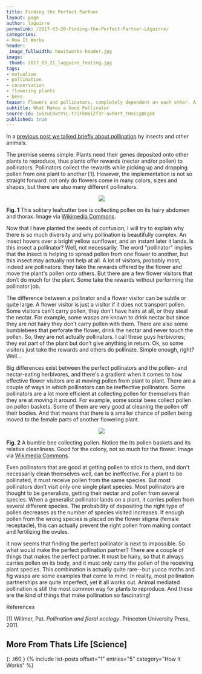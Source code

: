 ```yaml
---
title: Finding the Perfect Partner
layout: page
author: laguirre
permalink: /2017-03-20-Finding-the-Perfect-Partner-LAguirre/
categories:
- How It Works
header:
 image_fullwidth: howitworks-header.jpg
image:
 thumb: 2017_03_21_lagguire_featimg.jpg
tags:
- mutualism
- pollination
- conservation
- flowering plants
- bees
teaser: Flowers and pollinators, completely dependent on each other. A match made in heaven? Not so much.
subtitle: What Makes a Good Pollinator
source-id: 1u6zuC8wtVYL-t7iFkU6iZf3r-avhHrY_THsECgOEgGE
published: true
---
```

In a [previous post ](http://thatslifesci.com.s3-website-us-east-1.amazonaws.com/2017-01-05-Pollination-101-AGuirre/)[we talked briefly about pollination](http://thatslifesci.com.s3-website-us-east-1.amazonaws.com/2017-01-05-Pollination-101-AGuirre/) by insects and other animals. 

The premise seems simple. Plants need their genes deposited onto other plants to reproduce, thus plants offer rewards (nectar and/or pollen) to pollinators. Pollinators collect the rewards while picking up and dropping pollen from one plant to another [1]. However, the implementation is not so straight forward: not only do flowers come in many colors, sizes and shapes, but there are also many different pollinators.

<div style="text-align:center"><img src ="https://upload.wikimedia.org/wikipedia/commons/7/77/Leafcutter_Bee_(Megachile_sp.)_(5190457579).jpg" /></div>

**Fig. 1** This solitary leafcutter bee is collecting pollen on its hairy abdomen and thorax. Image via [Wikimedia Commons](https://upload.wikimedia.org/wikipedia/commons/7/77/Leafcutter_Bee_(Megachile_sp.)_(5190457579).jpg).

Now that I have planted the seeds of confusion, I will try to explain why there is so much diversity and why pollination is beautifully complex. An insect hovers over a bright yellow sunflower, and an instant later it lands. Is this insect a pollinator? Well, not necessarily. The word "pollinator" implies that the insect is helping to spread pollen from one flower to another, but this insect may actually not help at all. A lot of visitors, probably most, indeed are pollinators: they take the rewards offered by the flower and move the plant's pollen onto others. But there are a few flower visitors that don’t do much for the plant. Some take the rewards without performing the pollinator job. 

The difference between a pollinator and a flower visitor can be subtle or quite large. A flower visitor is just a visitor if it does not transport pollen. Some visitors can't carry pollen, they don’t have hairs at all, or they steal the nectar. For example, some wasps are known to drink nectar but since they are not hairy they don’t carry pollen with them. There are also some bumblebees that perforate the flower, drink the nectar and never touch the pollen. So, they are not actually pollinators. I call these guys herbivores; they eat part of the plant but don’t give anything in return. Ok, so some visitors just take the rewards and others do pollinate. Simple enough, right? Well… 

Big differences exist between the perfect pollinators and the pollen- and nectar-eating herbivores, and there's a gradient when it comes to how effective flower visitors are at moving pollen from plant to plant. There are a couple of ways in which pollinators can be ineffective pollinators. Some pollinators are a lot more efficient at collecting pollen for themselves than they are at moving it around. For example, some social bees collect pollen on pollen baskets.  Some of them are very good at cleaning the pollen off their bodies. And that means that there is a smaller chance of pollen being moved to the female parts of another flowering plant. 

<div style="text-align:center"><img src ="https://upload.wikimedia.org/wikipedia/commons/4/44/Bumblebee_05.JPG" /></div>

**Fig. 2** A bumble bee collecting pollen. Notice the its pollen baskets and its relative cleanliness. Good for the colony, not so much for the flower. Image via [Wikimedia Commons](https://upload.wikimedia.org/wikipedia/commons/4/44/Bumblebee_05.JPG).

Even pollinators that are good at getting pollen to stick to them, and don't necessarily clean themselves well, can be ineffective. For a plant to be pollinated, it must receive pollen from the same species. But most pollinators don’t visit only one single plant species. Most pollinators are thought to be generalists, getting their nectar and pollen from several species. When a generalist pollinator lands on a plant, it carries pollen from several different species. The probability of depositing the right type of pollen decreases as the number of species visited increases. If enough pollen from the wrong species is placed on the flower stigma (female receptacle), this can actually prevent the right pollen from making contact and fertilizing the ovules. 

It now seems that finding the perfect pollinator is next to impossible. So what would make the perfect pollination partner? There are a couple of things that makes the perfect partner. It must be hairy, so that it always carries pollen on its body, and it must only carry the pollen of the receiving plant species. This combination is actually quite rare--but yucca moths and fig wasps are some examples that come to mind. In reality, most pollination partnerships are quite imperfect, yet it all works out. Animal mediated pollination is still the most common way for plants to reproduce. And these are the kind of things that make pollination so fascinating!

References

[1] Willmer, Pat. *Pollination and floral ecology*. Princeton University Press, 2011.


## More From Thats Life [Science]
{: .t60 }
{% include list-posts offset="1" entries="5" category="How It Works" %}

